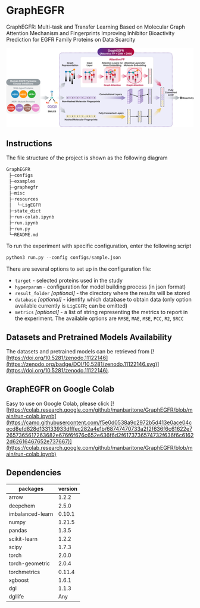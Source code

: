 <!-- markdownlint-disable MD033 -->

# GraphEGFR
GraphEGFR: Multi-task and Transfer Learning Based on Molecular Graph Attention Mechanism and Fingerprints Improving Inhibitor Bioactivity Prediction for EGFR Family Proteins on Data Scarcity

![GraphEGFR architecture](https://github.com/manbaritone/GraphEGFR/blob/main/graphegfr_architect.png)

## Instructions

The file structure of the project is shown as the following diagram

```text
GraphEGFR
 ├─configs
 ├─examples
 ├─graphegfr
 ├─misc
 ├─resources
 │  └─LigEGFR
 ├─state_dict
 ├─run-colab.ipynb
 ├─run.ipynb
 ├─run.py
 └─README.md
```

To run the experiment with specific configuration, enter the following script

```python
python3 run.py --config configs/sample.json
```

There are several options to set up in the configuration file:


- `target` - selected proteins used in the study
- `hyperparam` - configuration for model building process (in json format)
- `result_folder` *[optional]* - the directory where the results will be stored
- `database` *[optional]* - identify which database to obtain data (only option available currently is `LigEGFR`; can be omitted)
- `metrics` *[optional]* - a list of string representing the metrics to report in the experiment. The available options are
    `RMSE`,
    `MAE`,
    `MSE`,
    `PCC`,
    `R2`,
    `SRCC`

## Datasets and Pretrained Models Availability
The datasets and pretrained models can be retrieved from [![https://doi.org/10.5281/zenodo.11122146](https://zenodo.org/badge/DOI/10.5281/zenodo.11122146.svg)](https://doi.org/10.5281/zenodo.11122146).

## GraphEGFR on Google Colab
Easy to use on Google Colab, please click [![https://colab.research.google.com/github/manbaritone/GraphEGFR/blob/main/run-colab.ipynb](https://camo.githubusercontent.com/f5e0d0538a9c2972b5d413e0ace04cecd8efd828d133133933dfffec282a4e1b/68747470733a2f2f636f6c61622e72657365617263682e676f6f676c652e636f6d2f6173736574732f636f6c61622d62616467652e737667)](https://colab.research.google.com/github/manbaritone/GraphEGFR/blob/main/run-colab.ipynb)

## Dependencies

packages             | version
-------------------- | ----------
arrow                | 1.2.2
deepchem             | 2.5.0
imbalanced-learn     | 0.10.1
numpy                | 1.21.5
pandas               | 1.3.5
scikit-learn         | 1.2.2
scipy                | 1.7.3
torch                | 2.0.0
torch-geometric      | 2.0.4
torchmetrics         | 0.11.4
xgboost              | 1.6.1
dgl                  | 1.1.3
dgllife              | Any

